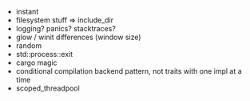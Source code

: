 - instant
- filesystem stuff => include_dir
- logging? panics? stacktraces?
- glow / winit differences (window size)
- random
- std::process::exit
- cargo magic
- conditional compilation backend pattern, not traits with one impl at a time
- scoped_threadpool
